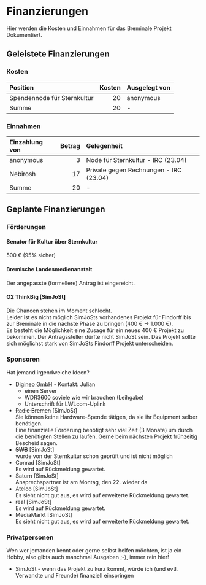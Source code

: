 # Finanzierungen
Hier werden die Kosten und Einnahmen für das Breminale Projekt Dokumentiert.

## Geleistete Finanzierungen

### Kosten

  Position | Kosten | Ausgelegt von
:-------------|---------:|:------------
 Spendennode für Sternkultur | 20 | anonymous 
 Summe | 20 | -


### Einnahmen

| Einzahlung von | Betrag | Gelegenheit |
|:---------------|---------:|:-----------------|
| anonymous | 3 | Node für Sternkultur - IRC (23.04) |
| Nebirosh | 17 | Private gegen Rechnungen - IRC (23.04) |
| Summe | 20 | - |


## Geplante Finanzierungen
### Förderungen
#### Senator für Kultur über Sternkultur
500 € (95% sicher)

#### Bremische Landesmedienanstalt
Der angepasste (formellere) Antrag ist eingereicht.

#### O2 ThinkBig [SimJoSt]
Die Chancen stehen im Moment schlecht.  
Leider ist es nicht möglich SimJoSts vorhandenes Projekt für Findorff bis zur Breminale in die nächste Phase zu bringen (400 € -> 1.000 €).  
Es besteht die Möglichkeit eine Zusage für ein neues 400 € Projekt zu bekommen. Der Antragssteller dürfte nicht SimJoSt sein. Das Projekt sollte sich möglichst stark von SimJoSts Findorff Projekt unterscheiden.

### Sponsoren
Hat jemand irgendwelche Ideen?

* [Digineo GmbH](http://www.digineo.de) - Kontakt: Julian
  * einen Server
  * WDR3600 soviele wie wir brauchen (Leihgabe)
  * Unterschrift für LWLcom-Uplink
* ~~Radio Bremen~~ [SimJoSt]  
  Sie können keine Hardware-Spende tätigen, da sie ihr Equipment selber benötigen.  
  Eine finanzielle Förderung benötigt sehr viel Zeit (3 Monate) um durch die benötigten Stellen zu laufen. Gerne beim nächsten Projekt frühzeitig Bescheid sagen.
* ~~SWB~~ [SimJoSt]  
  wurde von der Sternkultur schon geprüft und ist nicht möglich
* Conrad [SimJoSt]  
  Es wird auf Rückmeldung gewartet.
* Saturn [SimJoSt]  
  Ansprechspartner ist am Montag, den 22. wieder da
* Atelco [SimJoSt]  
  Es sieht nicht gut aus, es wird auf erweiterte Rückmeldung gewartet.
* real [SimJoSt]  
  Es wird auf Rückmeldung gewartet.
* MediaMarkt [SimJoSt]  
  Es sieht nicht gut aus, es wird auf erweiterte Rückmeldung gewartet.

### Privatpersonen

Wen wer jemanden kennt oder gerne selbst helfen möchten, ist ja ein Hobby, also gibts auch manchmal Ausgaben ;-), immer rein hier!

* SimJoSt - wenn das Projekt zu kurz kommt, würde ich (und evtl. Verwandte und Freunde) finanziell einspringen